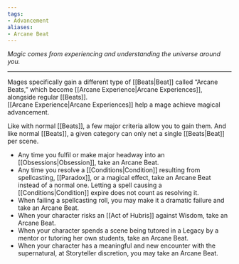 ```yaml
---
tags:
- Advancement
aliases:
- Arcane Beat
---
```


_Magic comes from experiencing and understanding the universe around you._

---

Mages specifically gain a different type of [[Beats|Beat]] called “Arcane Beats,” which become [[Arcane Experience|Arcane Experiences]], alongside regular [[Beats]].\
[[Arcane Experience|Arcane Experiences]] help a mage achieve magical advancement.

Like with normal [[Beats]], a few major criteria allow you to gain them. And like normal [[Beats]], a given category can only net a single [[Beats|Beat]] per scene.
- Any time you fulfil or make major headway into an [[Obsessions|Obsession]], take an Arcane Beat.
- Any time you resolve a [[Conditions|Condition]] resulting from spellcasting, [[Paradox]], or a magical effect, take an Arcane Beat instead of a normal one. Letting a spell causing a [[Conditions|Condition]] expire does not count as resolving it.
- When failing a spellcasting roll, you may make it a dramatic failure and take an Arcane Beat.
- When your character risks an [[Act of Hubris]] against Wisdom, take an Arcane Beat.
- When your character spends a scene being tutored in a Legacy by a mentor or tutoring her own students, take an Arcane Beat.
- When your character has a meaningful and new encounter with the supernatural, at Storyteller discretion, you may take an Arcane Beat.